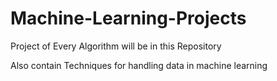 # Machine-Learning-Projects
Project of Every Algorithm will be in this Repository

Also contain Techniques for handling data in machine learning

